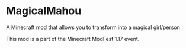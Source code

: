 # MagicalMahou
A Minecraft mod that allows you to transform into a magical girl/person

This mod is a part of the Minecraft ModFest 1.17 event.
